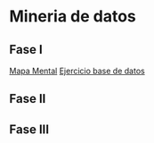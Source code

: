 # Mineria de datos
## Fase I
[Mapa Mental](https://github.com/Evelinmendoza/Mineria-de-datos/blob/main/Mapamental_1_1795417.pdf)
[Ejercicio base de datos]()
## Fase II

## Fase III
